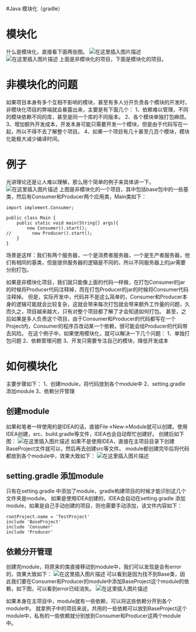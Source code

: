 #Java 模块化（gradle）
# 模块化

什么是模块化，直接看下面两张图。 <img src="https://img-blog.csdnimg.cn/20190112105913217.png?x-oss-process=image/watermark,type_ZmFuZ3poZW5naGVpdGk,shadow_10,text_aHR0cHM6Ly9ibG9nLmNzZG4ubmV0L0RvdWJsZTJoYW8=,size_16,color_FFFFFF,t_70" alt="在这里插入图片描述"> <img src="https://img-blog.csdnimg.cn/20190112114323888.png?x-oss-process=image/watermark,type_ZmFuZ3poZW5naGVpdGk,shadow_10,text_aHR0cHM6Ly9ibG9nLmNzZG4ubmV0L0RvdWJsZTJoYW8=,size_16,color_FFFFFF,t_70" alt="在这里插入图片描述"> 上面是非模块化的项目，下面是模块化的项目。

# 非模块化的问题

如果项目本身有多个互相不影响的模块，甚至有多人分开负责各个模块的开发时，非模块化项目的弊端就会暴露出来，主要是有下面几个： 1、依赖难以管理，不同的模块依赖不同的库，甚至是同一个库的不同版本。 2、各个模块单独打包麻烦。 3、增加额外开发成本，开发本身可能只需要开发一个模块，但是由于代码写在一起，所以不得不去了解整个项目。 4、如果一个项目有几十甚至几百个模块，模块化能极大减少编译时间。

# 例子

光讲理论还是让人难以理解，那么用个简单的例子来具体讲一下。 <img src="https://img-blog.csdnimg.cn/20190112110004152.png?x-oss-process=image/watermark,type_ZmFuZ3poZW5naGVpdGk,shadow_10,text_aHR0cHM6Ly9ibG9nLmNzZG4ubmV0L0RvdWJsZTJoYW8=,size_16,color_FFFFFF,t_70" alt="在这里插入图片描述"> 上图是非模块化的一个项目，其中包括base包中的一些基类，然后有Consumer和Producer两个应用类，Main类如下：

```
import implement.Consumer;

public class Main {
    public static void main(String[] args){
        new Consumer().start();
//        new Producer().start();
    }
}

```

>  
 场景是这样：我们有两个服务器，一个是消费者服务器，一个是生产者服务器，他们有相同的基类，但是提供服务器的逻辑是不同的，所以不同服务器上的jar需要分别打包。 


如果是非模块化项目，我们就只能像上面的代码一样做，在打包Consumer的jar的时候将Producer代码注释掉，而在打包Producer的jar的时候将Consumer代码注释掉。 但是，实际开发中，代码并不是这么简单的，Consumer和Producer本身的逻辑可能就会比较复杂，这就会带来每次打包就会带来额外工作量的问题，久而久之，项目越来越大，只有对整个项目都了解了才会知道如何打包。 甚至，之后如果是多人负责这个项目，由于Consumer和Producer的代码都写在一个Project内，Consumer的程序员改动某一个依赖，很可能会给Producer的代码带去风险。 在这个例子中，如果使用模块化，就可以解决一下几个问题： 1、单独打包问题 2、依赖管理问题 3、开发只需要专注自己的模块，降低开发成本

# 如何模块化

主要步骤如下： 1、创建module，将代码放到各个module中 2、setting.gradle 添加module 3、依赖分开管理

## 创建module

如果和笔者一样使用的是IDEA的话，直接File-&gt;New-&gt;Module就可以创建。使用IDEA创建，src、build.gradle等文件，IDEA也会自动帮忙创建好。 创建后如下图： <img src="https://img-blog.csdnimg.cn/20190112112446275.png?x-oss-process=image/watermark,type_ZmFuZ3poZW5naGVpdGk,shadow_10,text_aHR0cHM6Ly9ibG9nLmNzZG4ubmV0L0RvdWJsZTJoYW8=,size_16,color_FFFFFF,t_70" alt="在这里插入图片描述"> 如果不是使用IDEA，直接在主项目目录下创建BaseProject文件就可以，然后再去创建src等文件。 module都创建完毕后将代码都放到各个module中，效果大致如下： <img src="https://img-blog.csdnimg.cn/20190112113213101.png?x-oss-process=image/watermark,type_ZmFuZ3poZW5naGVpdGk,shadow_10,text_aHR0cHM6Ly9ibG9nLmNzZG4ubmV0L0RvdWJsZTJoYW8=,size_16,color_FFFFFF,t_70" alt="在这里插入图片描述">

## setting.gradle 添加module

只有在setting.gradle 中添加了module，gradle构建项目的时候才能识别这几个文件夹是module。 如果是使用IDEA创建的，IDEA会自动在setting.gradle 添加module，如果是自己手动创建的项目，则也需要手动添加，该文件内容如下：

```
rootProject.name = 'TestProject'
include 'BaseProject'
include 'Consumer'
include 'Producer'

```

## 依赖分开管理

创建完module，将原来的类直接移动到module中，我们可以发现是会有error的，效果大致如下： <img src="https://img-blog.csdnimg.cn/20190112113648942.png?x-oss-process=image/watermark,type_ZmFuZ3poZW5naGVpdGk,shadow_10,text_aHR0cHM6Ly9ibG9nLmNzZG4ubmV0L0RvdWJsZTJoYW8=,size_16,color_FFFFFF,t_70" alt="在这里插入图片描述"> 可以看到是因为找不到Base类，因此我们要在Consumer和Producer的module中添加BaseProject这个module的依赖，如下图，可以看到error已经消失。 <img src="https://img-blog.csdnimg.cn/20190112113915529.png?x-oss-process=image/watermark,type_ZmFuZ3poZW5naGVpdGk,shadow_10,text_aHR0cHM6Ly9ibG9nLmNzZG4ubmV0L0RvdWJsZTJoYW8=,size_16,color_FFFFFF,t_70" alt="在这里插入图片描述">

如果本身在主项目中，module就有一些依赖，可以将这些依赖分开到各个module中。 就拿例子中的项目来说，共用的一些依赖可以放到BaseProject这个module中，私有的一些依赖就分别放到Consumer和Producer这两个module中。